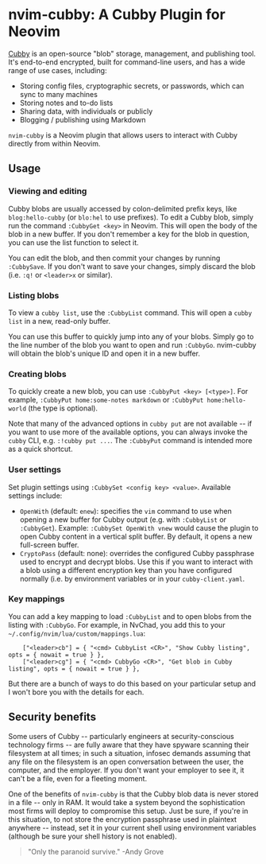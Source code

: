 
# nvim-cubby: A Cubby Plugin for Neovim

[Cubby](https://github.com/jwvictor/cubby) is an open-source "blob" storage, management, and publishing tool. It's end-to-end encrypted, built for command-line users, and has a wide range of use cases, including:

- Storing config files, cryptographic secrets, or passwords, which can sync to many machines
- Storing notes and to-do lists 
- Sharing data, with individuals or publicly
- Blogging / publishing using Markdown

`nvim-cubby` is a Neovim plugin that allows users to interact with Cubby directly from within Neovim.

## Usage

### Viewing and editing 

Cubby blobs are usually accessed by colon-delimited prefix keys, like `blog:hello-cubby` (or `blo:hel` to use prefixes). To edit a Cubby blob, simply run the command `:CubbyGet <key>` in Neovim. This will open the body of the blob in a new buffer. If you don't remember a key for the blob in question, you can use the list function to select it. 

You can edit the blob, and then commit your changes by running `:CubbySave`. If you don't want to save your changes, simply discard the blob (i.e. `:q!` or `<leader>x` or similar).

### Listing blobs

To view a `cubby list`, use the `:CubbyList` command. This will open a `cubby list` in a new, read-only buffer.

You can use this buffer to quickly jump into any of your blobs. Simply go to the line number of the blob you want to open and run `:CubbyGo`. nvim-cubby will obtain the blob's unique ID and open it in a new buffer. 

### Creating blobs

To quickly create a new blob, you can use `:CubbyPut <key> [<type>]`. For example, `:CubbyPut home:some-notes markdown` or `:CubbyPut home:hello-world` (the type is optional).

Note that many of the advanced options in `cubby put` are not available -- if you want to use more of the available options, you can always invoke the `cubby` CLI, e.g. `:!cubby put ...`. The `:CubbyPut` command is intended more as a quick shortcut. 

### User settings

Set plugin settings using `:CubbySet <config key> <value>`. Available settings include:

- `OpenWith` (default: `enew`): specifies the `vim` command to use when opening a new buffer for Cubby output (e.g. with `:CubbyList` or `:CubbyGet`). Example: `:CubbySet OpenWith vnew` would cause the plugin to open Cubby content in a vertical split buffer. By default, it opens a new full-screen buffer.
- `CryptoPass` (default: none): overrides the configured Cubby passphrase used to encrypt and decrypt blobs. Use this if you want to interact with a blob using a different encryption key than you have configured normally (i.e. by environment variables or in your `cubby-client.yaml`.

### Key mappings

You can add a key mapping to load `:CubbyList` and to open blobs from the listing with `:CubbyGo`. For example, in NvChad, you add this to your `~/.config/nvim/lua/custom/mappings.lua`:

```
    ["<leader>cb"] = { "<cmd> CubbyList <CR>", "Show Cubby listing", opts = { nowait = true } },
    ["<leader>cg"] = { "<cmd> CubbyGo <CR>", "Get blob in Cubby listing", opts = { nowait = true } },
```

But there are a bunch of ways to do this based on your particular setup and I won't bore you with the details for each.

## Security benefits

Some users of Cubby -- particularly engineers at security-conscious technology firms -- are fully aware that they have spyware scanning their filesystem at all times; in such a situation, infosec demands assuming that any file on the filesystem is an open conversation between the user, the computer, and the employer. If you don't want your employer to see it, it can't be a file, even for a fleeting moment. 

One of the benefits of `nvim-cubby` is that the Cubby blob data is never stored in a file -- only in RAM. It would take a system beyond the sophistication most firms will deploy to compromise this setup. Just be sure, if you're in this situation, to not store the encryption passphrase used in plaintext anywhere -- instead, set it in your current shell using environment variables (although be sure your shell history is not enabled).

> "Only the paranoid survive." -Andy Grove
